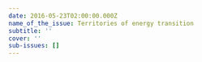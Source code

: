 ```yaml
---
date: 2016-05-23T02:00:00.000Z
name_of_the_issue: Territories of energy transition
subtitle: ''
cover: ''
sub-issues: []
---
```

